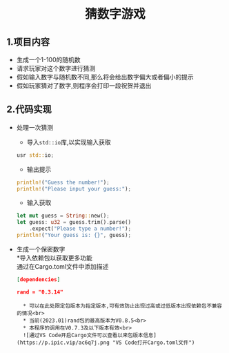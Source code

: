 <div align="center">

# **猜数字游戏**</div>

## **1.项目内容**
* 生成一个1-100的随机数<br>
* 请求玩家对这个数字进行猜测<br>
* 假如输入数字与随机数不同,那么将会给出数字偏大或者偏小的提示<br>
* 假如玩家猜对了数字,则程序会打印一段祝贺并退出<br>

## **2.代码实现**
* 处理一次猜测<br>
    * 导入`std::io`库,以实现输入获取<br>
    ```rust
    usr std::io;
    ```

    * 输出提示<br>
    ```rust
    println!("Guess the number!");
    println!("Please input your guess:");
    ```

    * 输入获取<br>
    ```rust
    let mut guess = String::new();
    let guess: u32 = guess.trim().parse()
        .expect("Please type a number!");
    println!("Your guess is: {}", guess);
    ```

* 生成一个保密数字<br>
    *导入依赖包以获取更多功能<br>
    通过在Cargo.toml文件中添加描述<br>
    ```json <!---toml-->
    [dependencies]

    rand = "0.3.14"
    ```
        * 可以在此处限定包版本为指定版本,可有效防止出现过高或过低版本出现依赖包不兼容的情况<br>
        * 当前(2023.01)rand包的最高版本为V0.8.5<br>
        * 本程序的调用在V0.7.3及以下版本有效<br>
        ![通过VS Code开启Cargo文件可以查看以来包版本信息](https://p.ipic.vip/ac6q7j.png "VS Code打开Cargo.toml文件")

